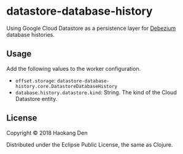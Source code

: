 # datastore-database-history

Using Google Cloud Datastore as a persistence layer for [Debezium](https://github.com/debezium/debezium) database histories.

## Usage

Add the following values to the worker configuration.

* `offset.storage`: `datastore-database-history.core.DatastoreDatabaseHistory`
* `database.history.datastore.kind`: String. The kind of the Cloud Datastore entity.

## License

Copyright © 2018 Haokang Den

Distributed under the Eclipse Public License, the same as Clojure.
